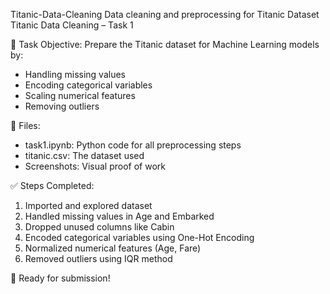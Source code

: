 Titanic-Data-Cleaning
Data cleaning and preprocessing for Titanic Dataset
Titanic Data Cleaning – Task 1

🧠 Task Objective:
Prepare the Titanic dataset for Machine Learning models by:
- Handling missing values
- Encoding categorical variables
- Scaling numerical features
- Removing outliers

📁 Files:
- task1.ipynb: Python code for all preprocessing steps
- titanic.csv: The dataset used
- Screenshots: Visual proof of work

✅ Steps Completed:
1. Imported and explored dataset
2. Handled missing values in Age and Embarked
3. Dropped unused columns like Cabin
4. Encoded categorical variables using One-Hot Encoding
5. Normalized numerical features (Age, Fare)
6. Removed outliers using IQR method

 🚀 Ready for submission!
